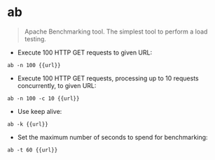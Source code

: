 # ab

> Apache Benchmarking tool. The simplest tool to perform a load testing.

- Execute 100 HTTP GET requests to given URL:

`ab -n 100 {{url}}`

- Execute 100 HTTP GET requests, processing up to 10 requests concurrently, to given URL:

`ab -n 100 -c 10 {{url}}`

- Use keep alive:

`ab -k {{url}}`

- Set the maximum number of seconds to spend for benchmarking:

`ab -t 60 {{url}}`
